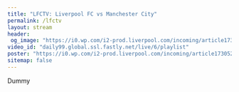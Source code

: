```yaml
---
title: "LFCTV: Liverpool FC vs Manchester City"
permalink: /lfctv
layout: stream
header:
 og_image: "https://i0.wp.com/i2-prod.liverpool.com/incoming/article17305214.ece/ALTERNATES/s810/0_GettyImages-1189524788.jpg"
video_id: "daily99.global.ssl.fastly.net/live/6/playlist"
poster: "https://i0.wp.com/i2-prod.liverpool.com/incoming/article17305214.ece/ALTERNATES/s810/0_GettyImages-1189524788.jpg?resize=720,360"
sitemap: false
---
```

Dummy

